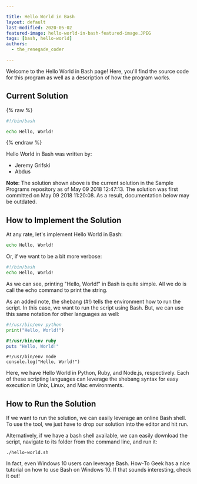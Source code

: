 ```yaml
---

title: Hello World in Bash
layout: default
last-modified: 2020-05-02
featured-image: hello-world-in-bash-featured-image.JPEG
tags: [bash, hello-world]
authors:
  - the_renegade_coder

---
```


Welcome to the Hello World in Bash page! Here, you'll find the source code for this program as well as a description of how the program works.

## Current Solution

{% raw %}

```bash
#!/bin/bash

echo Hello, World!
```

{% endraw %}

Hello World in Bash was written by:

- Jeremy Grifski
- Abdus

**Note**: The solution shown above is the current solution in the Sample Programs repository as of May 09 2018 12:47:13. The solution was first committed on May 09 2018 11:20:08. As a result, documentation below may be outdated.

## How to Implement the Solution

At any rate, let's implement Hello World in Bash:

```bash
echo Hello, World!
```

Or, if we want to be a bit more verbose:

```bash
#!/bin/bash
echo Hello, World!
```

As we can see, printing "Hello, World!" in Bash is quite simple. All we do is call the 
echo command to print the string.

As an added note, the shebang (#!) tells the environment how to run the script. 
In this case, we want to run the script using Bash. But, we can use this same 
notation for other languages as well:

```python
#!/usr/bin/env python
print("Hello, World!")
```

```ruby
#!/usr/bin/env ruby
puts "Hello, World!"
```

```node
#!/usr/bin/env node
console.log("Hello, World!")
```

Here, we have Hello World in Python, Ruby, and Node.js, respectively. Each of these 
scripting languages can leverage the shebang syntax for easy execution in Unix, Linux, 
and Mac environments.


## How to Run the Solution

If we want to run the solution, we can easily leverage an online Bash shell. To use 
the tool, we just have to drop our solution into the editor and hit run.

Alternatively, if we have a bash shell available, we can easily download the script, 
navigate to its folder from the command line, and run it:

```console
./hello-world.sh
```

In fact, even Windows 10 users can leverage Bash. How-To Geek has a nice tutorial 
on how to use Bash on Windows 10. If that sounds interesting, check it out!
